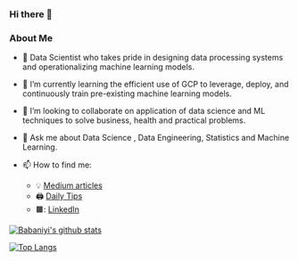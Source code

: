 ### Hi there 👋
### About Me

- 🔭 Data Scientist who takes pride in designing data processing systems and operationalizing machine learning models.
- 🌱 I’m currently learning the efficient use of GCP to leverage, deploy, and continuously train pre-existing machine learning models.
- 👯 I’m looking to collaborate on application of data science and ML techniques to solve business, health and practical problems.
- 💬 Ask me about Data Science , Data Engineering, Statistics and Machine Learning.

- 📫 How to find me: 
  - :bulb: [Medium articles](http://medium.com/babaniyi)
  - 🖨️ [Daily Tips](http://babaniyi.substack.com)
  - 🟫: [LinkedIn](http://linkedin.com/in/babaniyi)

[![Babaniyi's github stats](https://github-readme-stats.vercel.app/api?username=babaniyi&count_private=true&show_icons=true&theme=radical&hide_rank=false)](https://github.com/babaniyi)

[![Top Langs](https://github-readme-stats.vercel.app/api/top-langs/?username=babaniyi)](https://github.com/babaniyi)
<!--
**babaniyi/babaniyi** is a ✨ _special_ ✨ repository because its `README.md` (this file) appears on your GitHub profile.
-->
